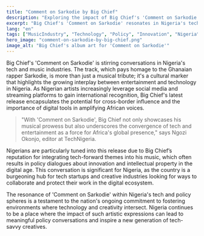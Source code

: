 ```yaml
---
title: "Comment on Sarkodie by Big Chief"
description: "Exploring the impact of Big Chief's 'Comment on Sarkodie' on Nigeria's tech and policy landscape."
excerpt: "Big Chief's 'Comment on Sarkodie' resonates in Nigeria's tech scene."
lang: "en"
tags: ["MusicIndustry", "Technology", "Policy", "Innovation", "Nigeria"]
hero_image: "comment-on-sarkodie-by-big-chief.png"
image_alt: "Big Chief's album art for 'Comment on Sarkodie'"
---
```


Big Chief's 'Comment on Sarkodie' is stirring conversations in Nigeria's tech and music industries. The track, which pays homage to the Ghanaian rapper Sarkodie, is more than just a musical tribute; it's a cultural marker that highlights the growing interplay between entertainment and technology in Nigeria. As Nigerian artists increasingly leverage social media and streaming platforms to gain international recognition, Big Chief's latest release encapsulates the potential for cross-border influence and the importance of digital tools in amplifying African voices.

> "With 'Comment on Sarkodie', Big Chief not only showcases his musical prowess but also underscores the convergence of tech and entertainment as a force for Africa's global presence," says Ngozi Okonjo, editor at TechNigeria.

Nigerians are particularly tuned into this release due to Big Chief’s reputation for integrating tech-forward themes into his music, which often results in policy dialogues about innovation and intellectual property in the digital age. This conversation is significant for Nigeria, as the country is a burgeoning hub for tech startups and creative industries looking for ways to collaborate and protect their work in the digital ecosystem. 

The resonance of 'Comment on Sarkodie' within Nigeria's tech and policy spheres is a testament to the nation's ongoing commitment to fostering environments where technology and creativity intersect. Nigeria continues to be a place where the impact of such artistic expressions can lead to meaningful policy conversations and inspire a new generation of tech-savvy creatives.